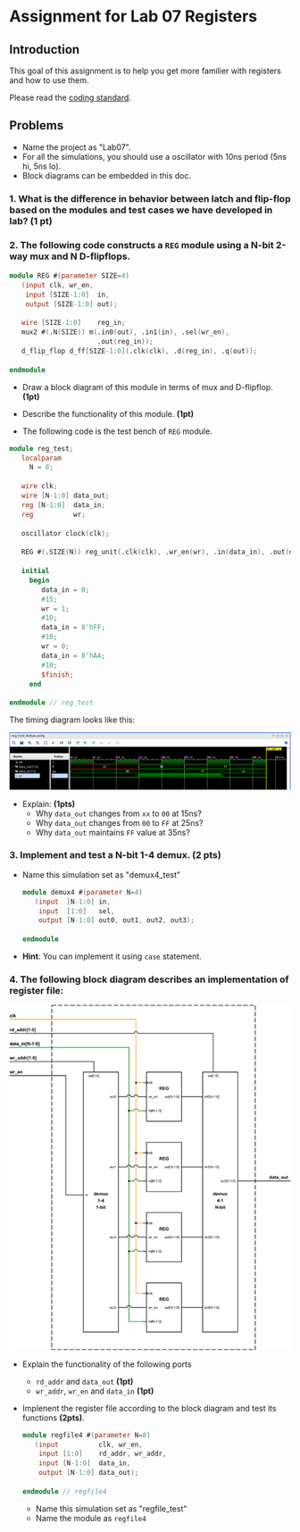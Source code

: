 # Assignment for Lab 07 Registers

## Introduction

This goal of this assignment is to help you get more familier with registers and how to use them.

Please read the [coding standard](coding_standard.md).

## Problems
- Name the project as "Lab07".
- For all the simulations, you should use a oscillator with 10ns period (5ns hi, 5ns lo).
- Block diagrams can be embedded in this doc.

### 1. What is the difference in behavior between latch and flip-flop based on the modules and test cases we have developed in lab? **(1 pt)**

### 2. The following code constructs a ```REG``` module using a N-bit 2-way mux and N D-flipflops.
```verilog
module REG #(parameter SIZE=4)
   (input clk, wr_en,
    input [SIZE-1:0]  in,
    output [SIZE-1:0] out);

   wire [SIZE-1:0]    reg_in;
   mux2 #(.N(SIZE)) m(.in0(out), .in1(in), .sel(wr_en),
                      .out(reg_in));
   d_flip_flop d_ff[SIZE-1:0](.clk(clk), .d(reg_in), .q(out));

endmodule
```
- Draw a block diagram of this module in terms of mux and D-flipflop. **(1pt)**

- Describe the functionality of this module. **(1pt)**

- The following code is the test bench of ```REG``` module.
```verilog
module reg_test;
   localparam
     N = 8;

   wire clk;
   wire [N-1:0] data_out;
   reg [N-1:0]  data_in;
   reg          wr;

   oscillator clock(clk);

   REG #(.SIZE(N)) reg_unit(.clk(clk), .wr_en(wr), .in(data_in), .out(data_out));

   initial
     begin
        data_in = 0;
        #15;
        wr = 1;
        #10;
        data_in = 8'hFF;
        #10;
        wr = 0;
        data_in = 8'hAA;
        #10;
        $finish;
     end

endmodule // reg_test
```
  The timing diagram looks like this:
  
  ![](pics/reg_test_behav.png)

- Explain: **(1pts)**
  - Why ```data_out``` changes from ```xx``` to ```00``` at 15ns?
  - Why ```data_out``` changes from ```00``` to ```FF``` at 25ns?
  - Why ```data_out``` maintains ```FF``` value at 35ns?

### 3. Implement and test a N-bit 1-4 demux. **(2 pts)**
- Name this simulation set as "demux4\_test"
  ```verilog
  module demux4 #(parameter N=4) 
     (input  [N-1:0] in,
      input  [1:0]   sel,
      output [N-1:0] out0, out1, out2, out3);
  
  endmodule
  ```
- **Hint**: You can implement it using ```case``` statement.

### 4. The following block diagram describes an implementation of register file:

![](pics/regfile.png)

- Explain the functionality of the following ports
  - ```rd_addr``` and ```data_out``` **(1pt)**
  - ```wr_addr```, ```wr_en``` and ```data_in``` **(1pt)**

- Implenent the register file according to the block diagram and test its functions **(2pts)**.
  ```verilog
  module regfile4 #(parameter N=8)
     (input          clk, wr_en,
      input [1:0]    rd_addr, wr_addr,
      input [N-1:0]  data_in,
      output [N-1:0] data_out);
  
  endmodule // regfile4
  ```
  - Name this simulation set as "regfile\_test"
  - Name the module as ```regfile4```

